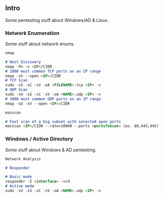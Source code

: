 
## Intro

Some pentesting stuff about Windows/AD & Linux.


### Network Enumeration

Some stuff about network enums.

```markdown
nmap

# Host Discovery 
nmap -Pn -v <IP>/CIDR
# 1000 most common TCP ports on an IP range
nmap -sV --open <IP>/CIDR
# TCP Scan
sudo -sS -sC -sV -oA <FILENAME>.tcp <IP> -v
# UDP Scan
sudo -sU -sS -sC -sV -oA <NAME>.udp <IP> -v
# 1000 most common UDP ports on an IP range
nmap -sU -sV --open <IP>/CIDR

masscan

# Fast scan of a big subnet with selected open ports 
masscan <IP>/CIDR --rate=10000 --ports <portsToScan> (ex. 80,443,445)


```

### Windows / Active Directory 

Some stuff about Windows & AD pentesting.

```markdown
Network Analysis

# Responder 

# Basic mode
responder -I <interface> -vrd
# Active mode
sudo -sU -sS -sC -sV -oA <NAME>.udp <IP> -v



```
